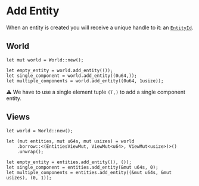 # Add Entity

When an entity is created you will receive a unique handle to it: an [`EntityId`](https://docs.rs/shipyard/0.5.0/shipyard/struct.EntityId.html).

## World

```rust, noplaypen
let mut world = World::new();

let empty_entity = world.add_entity(());
let single_component = world.add_entity((0u64,));
let multiple_components = world.add_entity((0u64, 1usize));
```

⚠️ We have to use a single element tuple `(T,)` to add a single component entity.

## Views

```rust, noplaypen
let world = World::new();

let (mut entities, mut u64s, mut usizes) = world
    .borrow::<(EntitiesViewMut, ViewMut<u64>, ViewMut<usize>)>()
    .unwrap();

let empty_entity = entities.add_entity((), ());
let single_component = entities.add_entity(&mut u64s, 0);
let multiple_components = entities.add_entity((&mut u64s, &mut usizes), (0, 1));
```
